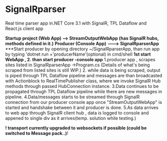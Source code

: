 # SignalRparser
 Real time parser app in.NET Core 3.1 with SignalR, TPL Dataflow and React.js client app 
 
**Startup project (Web App) --> StreamOutputWebApp (has SignalR hubs, methods defined in it.)**
**Producer (Console App) ---> SignalRparserApp**
***Start producer by opening directory ~/SignalRparserApp, than run app by typing  'dotnet run +'producerName'(optional) in cmd/shell
**1st start WebApp , 2. than start producer -console app**
1.producer app , scrapes sites listed in SignalRparserApp ->Program.cs (Details of what's being scraped from listed sites is still WIP.)
2. while data is being scraped, output is piped through TPL Dataflow pipeline and messages are than broadcasted with Actionblock to RealTimePublisher class, where we invoke SignalR Hub methods through passed HubConnection instance.
3.Data continues to be propagated through TPL Dataflow pipeline while there are new messages in pipeline.
4.Data/messages starts to be streamed through SignalR connection from our producer console app once "StreamOutputWebApp" is started and handshake between it and producer is done.
5.As data arrives to web app through SignalR client hub , data is logged to console and appened to single div as it arrives(temp. solution while testing.)

**! transport currently upgraded to websockets if possible (could be switched to Message pack..)**! 
 
 
 
